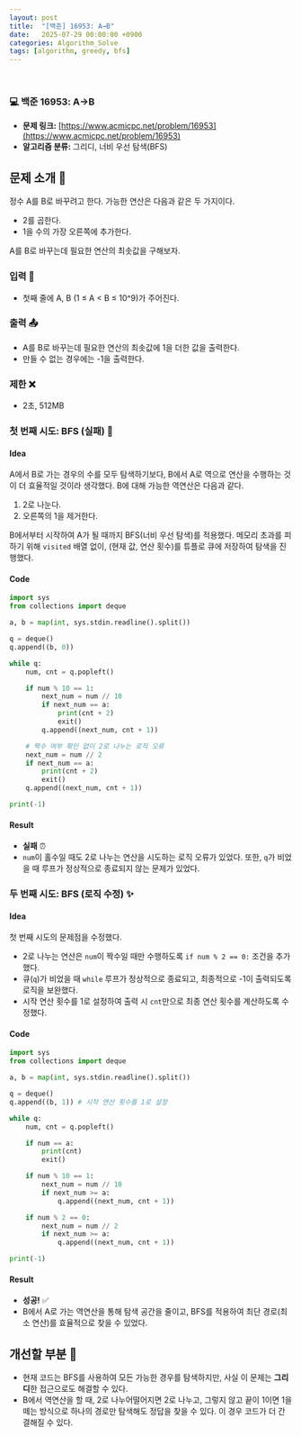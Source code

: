 ```yaml
---
layout: post
title:  "[백준] 16953: A→B"
date:   2025-07-29 00:00:00 +0900
categories: Algorithm_Solve
tags: [algorithm, greedy, bfs]
---
```


<br>

### 💻 백준 16953: A→B

- **문제 링크:** [https://www.acmicpc.net/problem/16953](https://www.acmicpc.net/problem/16953)
- **알고리즘 분류:** 그리디, 너비 우선 탐색(BFS)


## 문제 소개 🧐

정수 A를 B로 바꾸려고 한다. 가능한 연산은 다음과 같은 두 가지이다.

- 2를 곱한다.
- 1을 수의 가장 오른쪽에 추가한다.

A를 B로 바꾸는데 필요한 연산의 최솟값을 구해보자.

### 입력 📝

- 첫째 줄에 A, B (1 ≤ A < B ≤ 10^9)가 주어진다.

### 출력 📤

- A를 B로 바꾸는데 필요한 연산의 최솟값에 1을 더한 값을 출력한다.
- 만들 수 없는 경우에는 -1을 출력한다.

### 제한 ❌

- 2초, 512MB


### 첫 번째 시도: BFS (실패) 👊

#### Idea

A에서 B로 가는 경우의 수를 모두 탐색하기보다, B에서 A로 역으로 연산을 수행하는 것이 더 효율적일 것이라 생각했다. B에 대해 가능한 역연산은 다음과 같다.

1.  2로 나눈다.
2.  오른쪽의 1을 제거한다.

B에서부터 시작하여 A가 될 때까지 BFS(너비 우선 탐색)를 적용했다. 메모리 초과를 피하기 위해 `visited` 배열 없이, (현재 값, 연산 횟수)를 튜플로 큐에 저장하여 탐색을 진행했다.

#### Code

```python
import sys
from collections import deque

a, b = map(int, sys.stdin.readline().split())

q = deque()
q.append((b, 0))

while q:
    num, cnt = q.popleft()

    if num % 10 == 1:
        next_num = num // 10
        if next_num == a:
            print(cnt + 2)
            exit()
        q.append((next_num, cnt + 1))

    # 짝수 여부 확인 없이 2로 나누는 로직 오류
    next_num = num // 2
    if next_num == a:
        print(cnt + 2)
        exit()
    q.append((next_num, cnt + 1))

print(-1)
```

#### Result

- **실패** ⏰
- `num`이 홀수일 때도 2로 나누는 연산을 시도하는 로직 오류가 있었다. 또한, `q`가 비었을 때 루프가 정상적으로 종료되지 않는 문제가 있었다.


### 두 번째 시도: BFS (로직 수정) ✨

#### Idea

첫 번째 시도의 문제점을 수정했다.
- 2로 나누는 연산은 `num`이 짝수일 때만 수행하도록 `if num % 2 == 0:` 조건을 추가했다.
- 큐(`q`)가 비었을 때 `while` 루프가 정상적으로 종료되고, 최종적으로 -1이 출력되도록 로직을 보완했다.
- 시작 연산 횟수를 1로 설정하여 출력 시 `cnt`만으로 최종 연산 횟수를 계산하도록 수정했다.

#### Code

```python
import sys
from collections import deque

a, b = map(int, sys.stdin.readline().split())

q = deque()
q.append((b, 1)) # 시작 연산 횟수를 1로 설정

while q:
    num, cnt = q.popleft()

    if num == a:
        print(cnt)
        exit()

    if num % 10 == 1:
        next_num = num // 10
        if next_num >= a:
            q.append((next_num, cnt + 1))

    if num % 2 == 0:
        next_num = num // 2
        if next_num >= a:
            q.append((next_num, cnt + 1))

print(-1)
```

#### Result

- **성공!** ✅
- B에서 A로 가는 역연산을 통해 탐색 공간을 줄이고, BFS를 적용하여 최단 경로(최소 연산)를 효율적으로 찾을 수 있었다.


## 개선할 부분 🤔

- 현재 코드는 BFS를 사용하여 모든 가능한 경우를 탐색하지만, 사실 이 문제는 **그리디**한 접근으로도 해결할 수 있다. 
- B에서 역연산을 할 때, 2로 나누어떨어지면 2로 나누고, 그렇지 않고 끝이 1이면 1을 떼는 방식으로 하나의 경로만 탐색해도 정답을 찾을 수 있다. 이 경우 코드가 더 간결해질 수 있다.